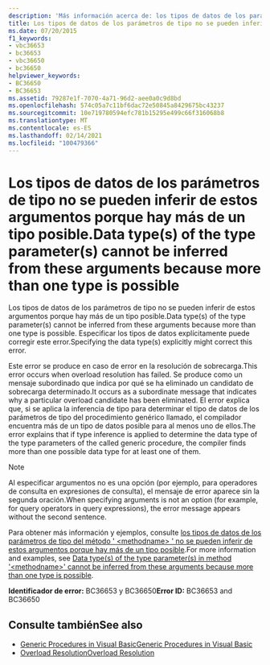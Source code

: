 ```yaml
---
description: 'Más información acerca de: los tipos de datos de los parámetros de tipo no se pueden inferir de estos argumentos porque hay más de un tipo posible'
title: Los tipos de datos de los parámetros de tipo no se pueden inferir de estos argumentos porque hay más de un tipo posible.
ms.date: 07/20/2015
f1_keywords:
- vbc36653
- bc36653
- vbc36650
- bc36650
helpviewer_keywords:
- BC36650
- BC36653
ms.assetid: 79287e1f-7070-4a71-96d2-aee0a0c9d8bd
ms.openlocfilehash: 574c05a7c11bf6dac72e50845a8429675bc43237
ms.sourcegitcommit: 10e719780594efc781b15295e499c66f316068b8
ms.translationtype: MT
ms.contentlocale: es-ES
ms.lasthandoff: 02/14/2021
ms.locfileid: "100479366"
---
```

# <a name="data-types-of-the-type-parameters-cannot-be-inferred-from-these-arguments-because-more-than-one-type-is-possible"></a><span data-ttu-id="f6a7d-103">Los tipos de datos de los parámetros de tipo no se pueden inferir de estos argumentos porque hay más de un tipo posible.</span><span class="sxs-lookup"><span data-stu-id="f6a7d-103">Data type(s) of the type parameter(s) cannot be inferred from these arguments because more than one type is possible</span></span>

<span data-ttu-id="f6a7d-104">Los tipos de datos de los parámetros de tipo no se pueden inferir de estos argumentos porque hay más de un tipo posible.</span><span class="sxs-lookup"><span data-stu-id="f6a7d-104">Data type(s) of the type parameter(s) cannot be inferred from these arguments because more than one type is possible.</span></span> <span data-ttu-id="f6a7d-105">Especificar los tipos de datos explícitamente puede corregir este error.</span><span class="sxs-lookup"><span data-stu-id="f6a7d-105">Specifying the data type(s) explicitly might correct this error.</span></span>  
  
 <span data-ttu-id="f6a7d-106">Este error se produce en caso de error en la resolución de sobrecarga.</span><span class="sxs-lookup"><span data-stu-id="f6a7d-106">This error occurs when overload resolution has failed.</span></span> <span data-ttu-id="f6a7d-107">Se produce como un mensaje subordinado que indica por qué se ha eliminado un candidato de sobrecarga determinado.</span><span class="sxs-lookup"><span data-stu-id="f6a7d-107">It occurs as a subordinate message that indicates why a particular overload candidate has been eliminated.</span></span> <span data-ttu-id="f6a7d-108">El error explica que, si se aplica la inferencia de tipo para determinar el tipo de datos de los parámetros de tipo del procedimiento genérico llamado, el compilador encuentra más de un tipo de datos posible para al menos uno de ellos.</span><span class="sxs-lookup"><span data-stu-id="f6a7d-108">The error explains that if type inference is applied to determine the data type of the type parameters of the called generic procedure, the compiler finds more than one possible data type for at least one of them.</span></span>  
  
> [!NOTE]
> <span data-ttu-id="f6a7d-109">Al especificar argumentos no es una opción (por ejemplo, para operadores de consulta en expresiones de consulta), el mensaje de error aparece sin la segunda oración.</span><span class="sxs-lookup"><span data-stu-id="f6a7d-109">When specifying arguments is not an option (for example, for query operators in query expressions), the error message appears without the second sentence.</span></span>  
  
 <span data-ttu-id="f6a7d-110">Para obtener más información y ejemplos, consulte [los tipos de datos de los parámetros de tipo del método ' \<methodname> ' no se pueden inferir de estos argumentos porque hay más de un tipo posible](bc36651-bc36654.md).</span><span class="sxs-lookup"><span data-stu-id="f6a7d-110">For more information and examples, see [Data type(s) of the type parameter(s) in method '\<methodname>' cannot be inferred from these arguments because more than one type is possible](bc36651-bc36654.md).</span></span>  
  
 <span data-ttu-id="f6a7d-111">**Identificador de error:** BC36653 y BC36650</span><span class="sxs-lookup"><span data-stu-id="f6a7d-111">**Error ID:** BC36653 and BC36650</span></span>  
  
## <a name="see-also"></a><span data-ttu-id="f6a7d-112">Consulte también</span><span class="sxs-lookup"><span data-stu-id="f6a7d-112">See also</span></span>

- [<span data-ttu-id="f6a7d-113">Generic Procedures in Visual Basic</span><span class="sxs-lookup"><span data-stu-id="f6a7d-113">Generic Procedures in Visual Basic</span></span>](../programming-guide/language-features/data-types/generic-procedures.md)
- [<span data-ttu-id="f6a7d-114">Overload Resolution</span><span class="sxs-lookup"><span data-stu-id="f6a7d-114">Overload Resolution</span></span>](../programming-guide/language-features/procedures/overload-resolution.md)
